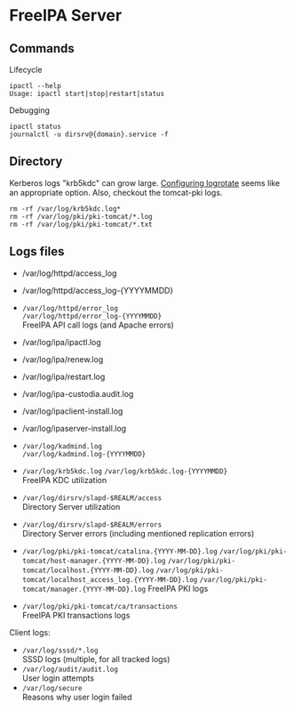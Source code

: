 
# FreeIPA Server

## Commands

Lifecycle

```
ipactl --help
Usage: ipactl start|stop|restart|status
```

Debugging

```
ipactl status
journalctl -u dirsrv@{domain}.service -f
```

## Directory

Kerberos logs "krb5kdc" can grow large. [Configuring logrotate](http://www.rjsystems.nl/en/2100-kerberos-master.php) seems like an appropriate option. Also, checkout the tomcat-pki logs.

```
rm -rf /var/log/krb5kdc.log*
rm -rf /var/log/pki/pki-tomcat/*.log
rm -rf /var/log/pki/pki-tomcat/*.txt
```

## Logs files

* /var/log/httpd/access_log
* /var/log/httpd/access_log-{YYYYMMDD}
* `/var/log/httpd/error_log`   
  `/var/log/httpd/error_log-{YYYYMMDD}`   
  FreeIPA API call logs (and Apache errors)

* /var/log/ipa/ipactl.log
* /var/log/ipa/renew.log
* /var/log/ipa/restart.log

* /var/log/ipa-custodia.audit.log
* /var/log/ipaclient-install.log
* /var/log/ipaserver-install.log

* `/var/log/kadmind.log`   
  `/var/log/kadmind.log-{YYYYMMDD}`   
* `/var/log/krb5kdc.log`
  `/var/log/krb5kdc.log-{YYYYMMDD}`   
  FreeIPA KDC utilization

* `/var/log/dirsrv/slapd-$REALM/access`   
  Directory Server utilization
* `/var/log/dirsrv/slapd-$REALM/errors`   
  Directory Server errors (including mentioned replication errors)
* `/var/log/pki/pki-tomcat/catalina.{YYYY-MM-DD}.log`
  `/var/log/pki/pki-tomcat/host-manager.{YYYY-MM-DD}.log`
  `/var/log/pki/pki-tomcat/localhost.{YYYY-MM-DD}.log`
  `/var/log/pki/pki-tomcat/localhost_access_log.{YYYY-MM-DD}.log`
  `/var/log/pki/pki-tomcat/manager.{YYYY-MM-DD}.log`
  FreeIPA PKI logs
* `/var/log/pki/pki-tomcat/ca/transactions`   
  FreeIPA PKI transactions logs

Client logs:

* `/var/log/sssd/*.log`   
  SSSD logs (multiple, for all tracked logs)
* `/var/log/audit/audit.log`   
  User login attempts
* `/var/log/secure`   
  Reasons why user login failed

